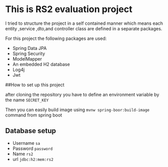 # This is RS2 evaluation project

I tried to structure the project in a self contained manner
which means each entity ,service ,dto,and controller class are defined 
in a separate packages.

For this project the following packages are used:
- Spring Data JPA 
- Spring Security
- ModelMapper
- An embedded H2 database
- Log4j
- Jwt

##How to set up this project

after cloning the repository you have to define an environment variable by the name `SECRET_KEY`

Then you can easily build image using `mvnw spring-boor:build-image` command from spring boot 

## Database setup
- Username `sa`
- Password `password`
- Name `rs2`
- url `jdbc:h2:mem:rs2`
